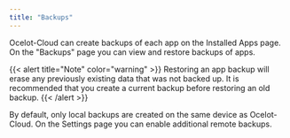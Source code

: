 ```yaml
---
title: "Backups"
---
```


Ocelot-Cloud can create backups of each app on the Installed Apps page. On the "Backups" page you can view and restore backups of apps.

{{< alert title="Note" color="warning" >}}
Restoring an app backup will erase any previously existing data that was not backed up. It is recommended that you create a current backup before restoring an old backup.
{{< /alert >}}

By default, only local backups are created on the same device as Ocelot-Cloud. On the Settings page you can enable additional remote backups.
